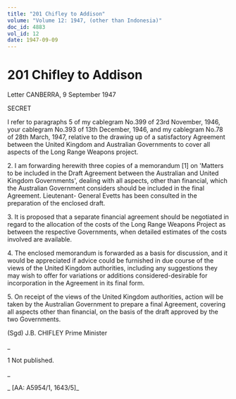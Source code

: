 ```yaml
---
title: "201 Chifley to Addison"
volume: "Volume 12: 1947, (other than Indonesia)"
doc_id: 4883
vol_id: 12
date: 1947-09-09
---
```


# 201 Chifley to Addison

Letter CANBERRA, 9 September 1947

SECRET

I refer to paragraphs 5 of my cablegram No.399 of 23rd November, 1946, your cablegram No.393 of 13th December, 1946, and my cablegram No.78 of 28th March, 1947, relative to the drawing up of a satisfactory Agreement between the United Kingdom and Australian Governments to cover all aspects of the Long Range Weapons project.

2\. I am forwarding herewith three copies of a memorandum [1] on 'Matters to be included in the Draft Agreement between the Australian and United Kingdom Governments', dealing with all aspects, other than financial, which the Australian Government considers should be included in the final Agreement. Lieutenant- General Evetts has been consulted in the preparation of the enclosed draft.

3\. It is proposed that a separate financial agreement should be negotiated in regard to the allocation of the costs of the Long Range Weapons Project as between the respective Governments, when detailed estimates of the costs involved are available.

4\. The enclosed memorandum is forwarded as a basis for discussion, and it would be appreciated if advice could be furnished in due course of the views of the United Kingdom authorities, including any suggestions they may wish to offer for variations or additions considered-desirable for incorporation in the Agreement in its final form.

5\. On receipt of the views of the United Kingdom authorities, action will be taken by the Australian Government to prepare a final Agreement, covering all aspects other than financial, on the basis of the draft approved by the two Governments.

(Sgd) J.B. CHIFLEY Prime Minister

_

1 Not published.

_

_ [AA: A5954/1, 1643/5]_
